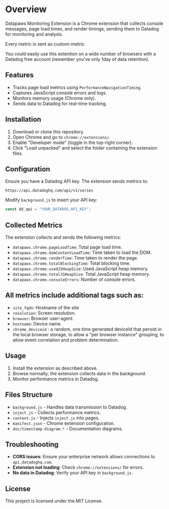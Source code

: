 # Overview
Datapaws Monitoring Extension is a Chrome extension that collects console messages, page load times, and render timings, sending them to Datadog for monitoring and analysis.

Every metric is sent as custom-metric.

You could easily use this extention on a wide number of browsers with a Datadog free account (remember you've only 1day of data retention).

## Features
- Tracks page load metrics using `PerformanceNavigationTiming`.
- Captures JavaScript console errors and logs.
- Monitors memory usage (Chrome only).
- Sends data to Datadog for real-time tracking.

## Installation
1. Download or clone this repository.
2. Open Chrome and go to `chrome://extensions/`.
3. Enable "Developer mode" (toggle in the top-right corner).
4. Click "Load unpacked" and select the folder containing the extension files.

## Configuration
Ensure you have a Datadog API key. The extension sends metrics to:
```
https://api.datadoghq.com/api/v1/series
```
Modify `background.js` to insert your API key:
```js
const dd_api = "YOUR_DATADOG_API_KEY";
```

## Collected Metrics
The extension collects and sends the following metrics:
* `datapaws.chrome.pageLoadTime`: Total page load time.
* `datapaws.chrome.domContentLoadTime`: Time taken to load the DOM.
* `datapaws.chrome.renderTime`: Time taken to render the page.
* `datapaws.chrome.totalBlockingTime`: Total blocking time.
* `datapaws.chrome.usedJSHeapSize`: Used JavaScript heap memory.
* `datapaws.chrome.totalJSHeapSize`: Total JavaScript heap memory.
* `datapaws.chrome.consoleErrors`: Number of console errors.

## All metrics include additional tags such as:
* `site_fqdn`: Hostname of the site
* `resolution`: Screen resolution.
* `browser`: Browser user-agent.
* `hostname`: Device name.
* `chrome_deviceid` : a random, one time generated deviceId that persist in the local browser storage, to allow a "per browser instance" grouping, to allow event correlation and problem determination.


## Usage
1. Install the extension as described above.
2. Browse normally; the extension collects data in the background.
3. Monitor performance metrics in Datadog.

## Files Structure
- `background.js` - Handles data transmission to Datadog.
- `inject.js` - Collects performance metrics.
- `content.js` - Injects `inject.js` into pages.
- `manifest.json` - Chrome extension configuration.
- `doc/timestamp-diagram.*` - Documentation diagrams.

## Troubleshooting
- **CORS issues**: Ensure your enterprise network allows connections to `api.datadoghq.com`.
- **Extension not loading**: Check `chrome://extensions/` for errors.
- **No data in Datadog**: Verify your API key in `background.js`.

## License
This project is licensed under the MIT License.

